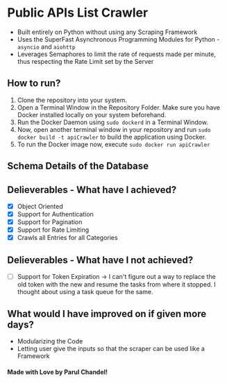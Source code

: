 # Public APIs List Crawler

* Built entirely on Python without using any Scraping Framework
* Uses the SuperFast Asynchronous Programming Modules for Python -  `asyncio` and `aiohttp`
* Leverages Semaphores to limit the rate of requests made per minute, thus respecting the Rate Limit set by the Server

## How to run?
1. Clone the repository into your system.
2. Open a Terminal Window in the Repository Folder. Make sure you have Docker installed locally on your system beforehand.
3. Run the Docker Daemon using `sudo dockerd` in a Terminal Window.
4. Now, open another terminal window in your repository and run `sudo docker build -t apiCrawler` to build the application using Docker.
5. To run the Docker image now, execute `sudo docker run apiCrawler` 

## Schema Details of the Database


## Delieverables - What have I achieved?

- [x] Object Oriented
- [x] Support for Authentication
- [x] Support for Pagination
- [x] Support for Rate Limiting
- [x] Crawls all Entries for all Categories

## Delieverables - What have I not achieved?
- [ ] Support for Token Expiration -> I can't figure out a way to replace the old token with the new and resume the tasks from where it stopped. I thought about using a task queue for the same.

## What would I have improved on if given more days?

- Modularizing the Code
- Letting user give the inputs so that the scraper can be used like a Framework


#### Made with Love by Parul Chandel! 
